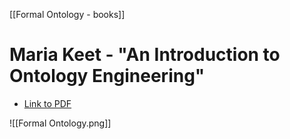 [[Formal Ontology - books]]
# Maria Keet - "An Introduction to Ontology Engineering"
- [Link to PDF](https://people.cs.uct.ac.za/~mkeet/files/OEbook.pdf)

![[Formal Ontology.png]]